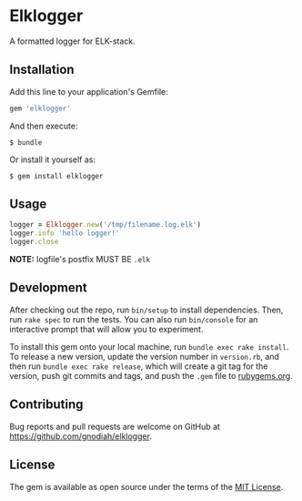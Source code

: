 # Elklogger

A formatted logger for ELK-stack.

## Installation

Add this line to your application's Gemfile:

```ruby
gem 'elklogger'
```

And then execute:

    $ bundle

Or install it yourself as:

    $ gem install elklogger

## Usage

```ruby
logger = Elklogger.new('/tmp/filename.log.elk')
logger.info 'hello logger!'
logger.close
```

**NOTE:** logfile's postfix MUST BE `.elk`

## Development

After checking out the repo, run `bin/setup` to install dependencies. Then, run `rake spec` to run the tests. You can also run `bin/console` for an interactive prompt that will allow you to experiment.

To install this gem onto your local machine, run `bundle exec rake install`. To release a new version, update the version number in `version.rb`, and then run `bundle exec rake release`, which will create a git tag for the version, push git commits and tags, and push the `.gem` file to [rubygems.org](https://rubygems.org).

## Contributing

Bug reports and pull requests are welcome on GitHub at https://github.com/gnodiah/elklogger.


## License

The gem is available as open source under the terms of the [MIT License](http://opensource.org/licenses/MIT).

